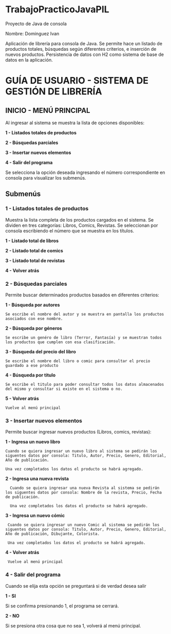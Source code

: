 # TrabajoPracticoJavaPIL
Proyecto de Java de consola

Nombre: Dominguez Ivan

Aplicación de librería para consola de Java. Se permite hace un listado de productos totales, búsquedas según diferentes criterios, e inserción de nuevos productos. Persistencia de datos con H2 como sistema de base de datos en la aplicación.


# GUÍA DE USUARIO - SISTEMA DE GESTIÓN DE LIBRERÍA

## INICIO - MENÚ PRINCIPAL

Al ingresar al sistema se muestra la lista de opciones disponibles:

**1 - Listados totales de productos**

**2 - Búsquedas parciales**

**3 - Insertar nuevos elementos**

**4 - Salir del programa**

Se selecciona la opción deseada ingresando el número correspondiente en consola para visualizar los submenús.

## Submenús

### 1 - Listados totales de productos

Muestra la lista completa de los productos cargados en el sistema. Se dividen en tres categorías: Libros, Comics, Revistas. Se seleccionan por consola escribiendo el número que se muestra en los títulos.

  **1 - Listado total de libros**
  
  **2 - Listado total de comics**
  
 **3 - Listado total de revistas**
  
  **4 - Volver atrás**


### 2 - Búsquedas parciales

Permite buscar determinados productos basados en diferentes criterios:
  
  **1 - Búsqueda por autores**
  
    Se escribe el nombre del autor y se muestra en pantalla los productos asociados con ese nombre.
   
  **2 - Búsqueda por géneros**
  
    Se escribe un genéro de libro (Terror, Fantasía) y se muestran todos los productos que cumplen con esa clasificación.
                    
 **3 - Búsqueda del precio del libro**
  
    Se escribe el nombre del libro o comic para consultar el precio guardado a ese producto
   
  **4 - Búsqueda por titulo**
  
    Se escribe el titulo para poder consultar todos los datos almacenados del mismo y consultar si existe en el sistema o no.
   
  **5 - Volver atrás**
  
    Vuelve al menú principal

### 3 - Insertar nuevos elementos

Permite buscar ingresar nuevos productos (Libros, comics, revistas):

   **1 - Ingresa un nuevo libro**
    
    Cuando se quiera ingresar un nuevo libro al sistema se pedirán los siguentes datos por consola: Titulo, Autor, Precio, Genero, Editorial, Año de publicación. 
    
    Una vez completados los datos el producto se habrá agregado.
     
   **2 - Ingresa una nueva revista**
   
      Cuando se quiera ingresar una nueva Revista al sistema se pedirán los siguentes datos por consola: Nombre de la revista, Precio, Fecha de publicación.
      
      Una vez completados los datos el producto se habrá agregado.
     
   **3 - Ingresa un nuevo cómic**
   
     Cuando se quiera ingresar un nuevo Comic al sistema se pedirán los siguentes datos por consola: Titulo, Autor, Precio, Genero, Editorial, Año de publicación, Dibujante, Colorista. 
     
     Una vez completados los datos el producto se habrá agregado.
     
   **4 - Volver atrás**
   
     Vuelve al menú principal
     
### 4 - Salir del programa

 Cuando se elija esta opción se preguntará si de verdad desea salir
 
 **1 - SI** 
 
   Si se confirma presionando 1, el programa se cerrará.
 
 **2 - NO**
 
   Si se presiona otra cosa que no sea 1, volverá al menú principal.

